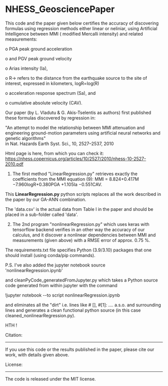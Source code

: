# NHESS_GeosciencePaper
This code and the paper  given below certifies the accuracy of discovering formulas using regression methods either linear or neliniar, using Artificial Intelligence
between MMI ( modified Mercalli intensity) and related measurements:

  o PGA  peak ground acceleration

  o and PGV  peak ground velocity
  
  o Arias intensity (Ia),
  
  o R-> refers to the distance from the earthquake source to the site of interest, expressed in kilometers, logR=log(R)
  
  o acceleration response spectrum (Sa), and
  
  o cumulative absolute velocity (CAV).
  
 Our paper (by L. Vladutu & G. Akis-Tselentis as authors) first published these formulas discovered by regression in:
 
"An attempt to model the relationship between MMI attenuation and engineering ground-motion parameters 
using artificial neural networks and genetic algorithms"  
in Nat. Hazards Earth Syst. Sci., 10, 2527–2537, 2010

Html page is here, from which you can check it:
https://nhess.copernicus.org/articles/10/2527/2010/nhess-10-2527-2010.pdf

1) The first method "LinearRegression.py" retrieves exactly the coefficients from the MMI equation (9):
MMI = 8.824+0.417M −7.960logR+0.380PGA +1.105Ia −0.551CAV.


This **LinearRegression.py** python scripts replaces all the work described in the paper by our GA-ANN combination.

The 'data.csv' is the actual data from Table I in the paper and should be placed in a sub-folder called 'data'.

2) The 2nd program  "nonlinearRegression.py" which uses keras with tensorflow backend verifies in an other way the accuracy
of our calculus, and it discover a nonlinear dependencies between MMI and measurements (given above) with a RMSE error of approx. 0.75 %.

The requirements.txt file specifies Python (3.9/3.10) packages that one should install (using conda/pip commands).

P.S. I've also added the jupyter notebook source 'nonlinearRegression.ipynb'
 
 and cleanPyCode_generatedFromJupyter.py which takes a Python source code generated from within jupyter with the command
 
!jupyter notebook --to script nonlinearRegression.ipynb

and eliminates all the "dirt" i.e. lines like # [],  #[1]: .... a.s.o. and surrounding lines and generates a clean functional python source (in this case cleaned_nonlinearRegression.py).

HTH !

Citation:
________
If you use this code or the results published in the paper, please cite our work, with details given above.

License:
________
The code is released under the MIT license.


